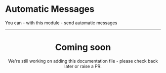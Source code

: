 # Automatic Messages

You can - with this module - send automatic messages

---

<center><h1>Coming soon</h1></center>
<center>We're still working on adding this documentation file - please check back later or raise a PR.</center>